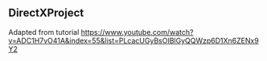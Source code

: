 ## DirectXProject
Adapted from tutorial https://www.youtube.com/watch?v=ADC1H7vO41A&index=55&list=PLcacUGyBsOIBlGyQQWzp6D1Xn6ZENx9Y2

